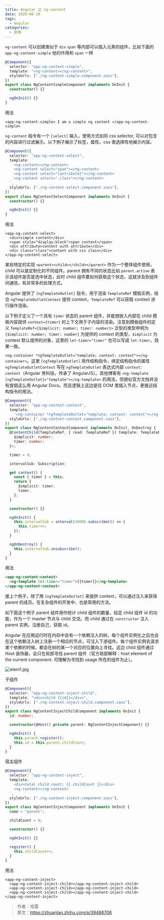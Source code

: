```yaml
---
title: Angular 之 ng-content
date: 2020-08-10
tags:
  - Angular
categories:
  - 前端
---
```


`ng-content` 可以创建类似于 `div` `span` 等内部可以插入元素的组件，比如下面的 `app-ng-content-simple` 他的作用和 `span` 一样

```typescript
@Component({
  selector: "app-ng-content-simple",
  template: "<ng-content></ng-content>",
  styleUrls: ["./ng-content-simple.component.sass"],
})
export class NgContentSimpleComponent implements OnInit {
  constructor() {}

  ngOnInit() {}
}
```

用法

```ng2
<app-ng-content-simple> I am a simple ng content </app-ng-content-simple>
```

`ng-content` 指令有一个 `[select]` 输入，使用方式如同 css selector, 可以对包含的内容进行过滤展示。以下例子展示了标签，属性，css 类选择性地展示内容。

```typescript
@Component({
  selector: "app-ng-content-select",
  template: `
    <ng-content></ng-content>
    <ng-content select="span"></ng-content>
    <ng-content select="[attribute]"></ng-content>
    <ng-content select=".class"></ng-content>
  `,
  styleUrls: ["./ng-content-select.component.sass"],
})
export class NgContentSelectComponent implements OnInit {
  constructor() {}

  ngOnInit() {}
}
```

用法

```ng2
<app-ng-content-select>
  <div>simple content</div>
  <span style="display:block">span content</span>
  <div attribute>content with attribute</div>
  <div class="class">content with css class</div>
</app-ng-content-select>
```

某些特定的实现 `<parent><child></child></parent>` 作为一个整体组件使用，child 可以是定制化的不同组件。parent 拥有不同的状态比如 `parent.active` 表示该组件是否是选中状态，此时 child 组件要如何获取这个状态，这就涉及到组件间通信，有非常多的处理方式。

Angular 提供了 `[ngTemplateOutlet]` 指令，用于渲染 `TemplateRef` 模板实例，结合 `ngTemplateOutletContext` 提供 context，`TemplateRef` 可以获取 context 进行操作渲染。

以下例子定义了一个具有 `timer` 状态的 parent 组件，并能想嵌入内部在 child 模板内容提供 `context={timer}` 的上下文用于子内容的渲染。注意到模板组件的定义 `TemplateRef<{$implicit: number; timer: number}>` 泛型的类型申明为 `{$implicit: number; timer: number}` 为提供的 context 的类型，`$implicit` 为 context 默认提供的对象，这里的 `let-timer="timer"` 也可以写成 `let-timer`，效果一致。

`<ng-container *ngTemplateOutlet="template; context: context"></ng-container>`。这里 `[ngTemplateOutlet]` 用作结构指令，绑定结构指令的属性 `ngTemplateOutletContext` 写在 `ngTemplateOutlet` 表达式内部 `context: context`（Angular 黑科技，传承了 AngularJS）。其他博客有 `<ng-template [ngTemplateOutlet]="template"></ng-template>` 的用法，但貌似官方文档并没有提倡这么用 Angular Docs。而且逻辑上这边是往 DOM 里插入节点，更接近结构指令的用法。

```typescript
@Component({
  selector: "app-ng-content-context",
  template:
    '<ng-container *ngTemplateOutlet="template; context: context"></ng-container>',
  styleUrls: ["./ng-content-context.component.sass"],
})
export class NgContentContextComponent implements OnInit, OnDestroy {
  @ContentChild(TemplateRef, { read: TemplateRef }) template: TemplateRef<{
    $implicit: number;
    timer: number;
  }>;

  timer = 0;

  intervalSub: Subscription;

  get context() {
    const { timer } = this;
    return {
      $implicit: timer,
      timer,
    };
  }

  constructor() {}

  ngOnInit() {
    this.intervalSub = interval(1000).subscribe(() => {
      this.timer++;
    });
  }

  ngOnDestroy() {
    this.intervalSub.unsubscribe();
  }
}
```

用法

```html
<app-ng-content-context>
  <ng-template let-timer="timer">{{timer}}</ng-template>
</app-ng-content-context>
```

接上个例子，除了用 `[ngTemplateOutlet]` 来提供 context，可以通过注入来获得 parent 的成员。在复杂组件的开发中，也是常用的方法。

如下面这个例子 parent 组件用作统计 child 组件的数量，给定 child 组件 id 的功能，作为一个 master 节点与 child 交流。而 child 通过在 `constructor` 注入 parent 实例，注册自己、获取 id。

Angular 在应用运行时在内存中会有一个依赖注入的树，每个组件实例化之后也会在这个依赖注入树上注册一个相应的节点，可注入下游组件。每个组件实例去请求某个依赖的时候，都会在树的某一个对应的位置向上寻找。这边 child 组件通过 Host 装饰器，会只在局部寻找 parent 组件（官方局部解释：host element of the current component. 可理解为寻找到 usage 所在的组件为止）。

![elem1.jpg](1632578394372-2dedf987-c451-41e1-b008-7abe8df53a51.jpeg)

子组件

```typescript
@Component({
  selector: "app-ng-content-inject-child",
  template: "<div>child {{id}}</div>",
  styleUrls: ["./ng-content-inject-child.component.sass"],
})
export class NgContentInjectChildComponent implements OnInit {
  id: number;

  constructor(@Host() private parent: NgContentInjectComponent) {}

  ngOnInit() {
    this.parent.register();
    this.id = this.parent.childCount;
  }
}
```

宿主组件

```typescript
@Component({
  selector: "app-ng-content-inject",
  template: `
    <div>total child count: {{ childCount }}</div>
    <ng-content></ng-content>
  `,
  styleUrls: ["./ng-content-inject.component.sass"],
})
export class NgContentInjectComponent implements OnInit {
  name = "parent";

  childCount = 0;

  constructor() {}

  ngOnInit() {}

  register() {
    this.childCount++;
  }
}
```

用法

```ng2
<app-ng-content-inject>
  <app-ng-content-inject-child></app-ng-content-inject-child>
  <app-ng-content-inject-child></app-ng-content-inject-child>
  <app-ng-content-inject-child></app-ng-content-inject-child>
</app-ng-content-inject>
```

> 作者：哈雷 <br>
> 原文：<https://zhuanlan.zhihu.com/p/39486706>
